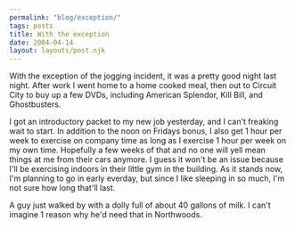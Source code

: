 ```yaml
---
permalink: "blog/exception/"
tags: posts
title: With the exception
date: 2004-04-14
layout: layouts/post.njk
---
```


With the exception of the jogging incident, it was a pretty good night last night. After work I went home to a home cooked meal, then out to Circuit City to buy up a few DVDs, including American Splendor, Kill Bill, and Ghostbusters. 

I got an introductory packet to my new job yesterday, and I can't freaking wait to start. In addition to the noon on Fridays bonus, I also get 1 hour per week to exercise on company time as long as I exercise 1 hour per week on my own time. Hopefully a few weeks of that and no one will yell mean things at me from their cars anymore. I guess it won't be an issue because I'll be exercising indoors in their little gym in the building. As it stands now, I'm planning to go in early everday, but since I like sleeping in so much, I'm not sure how long that'll last. 

A guy just walked by with a dolly full of about 40 gallons of milk. I can't imagine 1 reason why he'd need that in Northwoods.